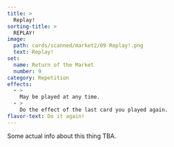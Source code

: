 ```yaml
---
title: >
  Replay!
sorting-title: >
  REPLAY!
image: 
  path: cards/scanned/market2/09 Replay!.png
  text: Replay!
set:
  name: Return of the Market
  number: 9
category: Repetition
effects: 
  - >
    May be played at any time.
  - >
    Do the effect of the last card you played again.
flavor-text: Do it again!
---
```

Some actual info about this thing TBA.
